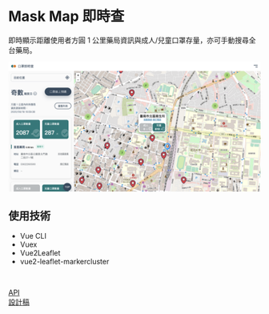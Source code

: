 # Mask Map 即時查
即時顯示距離使用者方圓 1 公里藥局資訊與成人/兒童口罩存量，亦可手動搜尋全台藥局。

![](./demo.png)

## 使用技術
- Vue CLI
- Vuex
- Vue2Leaflet
- vue2-leaflet-markercluster

<br>

[API](https://challenge.thef2e.com/news/21)<br>
[設計稿](https://xd.adobe.com/view/6e126433-68ec-45ce-6c7d-62ac0cede399-1823/)
